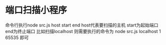# 端口扫描小程序

命令行执行node src.js host start end
host代表要扫描的主机
start为起始端口
end为终止端口
比如扫描localhost
则需要执行的命令为 node src.js localhost 1 65535  即可